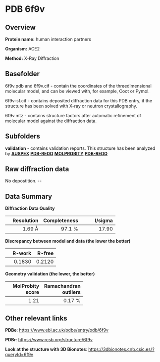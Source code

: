 # PDB 6f9v

## Overview

**Protein name:** human interaction partners

**Organism:** ACE2

**Method:** X-Ray Diffraction

## Basefolder

6f9v.pdb and 6f9v.cif - contain the coordinates of the threedimensional molecular model, and can be viewed with, for example, Coot or Pymol.

6f9v-sf.cif - contains deposited diffraction data for this PDB entry, if the structure has been solved with X-ray or neutron crystallography.

6f9v.mtz - contains structure factors after automatic refinement of molecular model against the diffraction data.

## Subfolders





**validation** - contains validation reports. This structure has been analyzed by [**AUSPEX**](https://github.com/thorn-lab/coronavirus_structural_task_force/tree/master/pdb/human_interaction_partners/ACE2/6f9v/validation/auspex) [**PDB-REDO**](https://github.com/thorn-lab/coronavirus_structural_task_force/tree/master/pdb/human_interaction_partners/ACE2/6f9v/validation/pdb-redo) [**MOLPROBITY**](https://github.com/thorn-lab/coronavirus_structural_task_force/tree/master/pdb/human_interaction_partners/ACE2/6f9v/validation/molprobity) [**PDB-REDO**](https://github.com/thorn-lab/coronavirus_structural_task_force/blob/master/pdb/human_interaction_partners/ACE2/6f9v/validation/Xtriage_output.log) 

## Raw diffraction data

No depostition. --<br> 

## Data Summary
**Diffraction Data Quality**

|   | Resolution | Completeness| I/sigma |
|---|-------------:|----------------:|--------------:|
|   |1.69 Å|97.1  %|<img width=50/>17.90|

**Discrepancy between model and data (the lower the better)**

|   | **R-work**| **R-free**   
|---|-------------:|----------------:|           
||  0.1830|  0.2120|

**Geometry validation (the lower, the better)**

|   |**MolProbity<br>score**| **Ramachandran<br>outliers** 
|---|-------------:|----------------:|
||  1.21|  0.17 %|

 

 



## Other relevant links 
**PDBe**:  https://www.ebi.ac.uk/pdbe/entry/pdb/6f9v
 
**PDBr**: https://www.rcsb.org/structure/6f9v 

**Look at the structure with 3D Bionotes**: https://3dbionotes.cnb.csic.es/?queryId=6f9v

